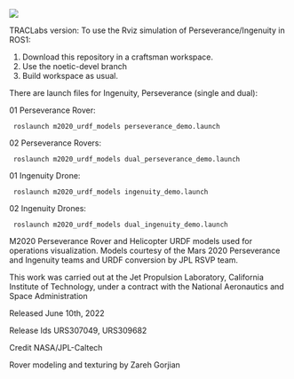 ![](./docs/m20-urdf-banner.png)

TRACLabs version:
To use the Rviz simulation of Perseverance/Ingenuity in ROS1:

1. Download this repository in a craftsman workspace.
2. Use the noetic-devel branch
3. Build workspace as usual.

There are launch files for Ingenuity, Perseverance (single and dual):

01 Perseverance Rover:

```
 roslaunch m2020_urdf_models perseverance_demo.launch
 ```

02 Perseverance Rovers:

```
 roslaunch m2020_urdf_models dual_perseverance_demo.launch
 ```

01 Ingenuity Drone:

```
 roslaunch m2020_urdf_models ingenuity_demo.launch
 ```

02 Ingenuity Drones:

```
 roslaunch m2020_urdf_models dual_ingenuity_demo.launch
 ```


M2020 Perseverance Rover and Helicopter URDF models used for operations visualization. Models courtesy of the Mars 2020 Perseverance and Ingenuity teams and URDF conversion by JPL RSVP team.

This work was carried out at the Jet Propulsion Laboratory, California Institute of Technology, under a contract with the National Aeronautics and Space Administration

Released June 10th, 2022

Release Ids URS307049, URS309682

Credit NASA/JPL-Caltech

Rover modeling and texturing by Zareh Gorjian

